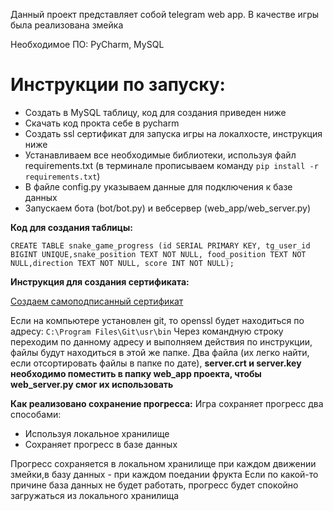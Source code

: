 Данный проект представляет собой telegram web app.
В качестве игры была реализована змейка

Необходимое ПО: PyCharm, MySQL

# Инструкции по запуску:

- Создать в MySQL таблицу, код для создания приведен ниже
- Скачать код прокта себе в pycharm
- Создать ssl сертификат для запуска игры на локалхосте, инструкция ниже
- Устанавливаем все необходимые библиотеки, используя файл requirements.txt (в терминале прописываем команду `pip install -r requirements.txt`)
- В файле config.py указываем данные для подключения к базе данных
- Запускаем бота (bot/bot.py) и вебсервер (web_app/web_server.py)

**Код для создания таблицы:**

`CREATE TABLE snake_game_progress (id SERIAL PRIMARY KEY, tg_user_id BIGINT UNIQUE,snake_position TEXT NOT NULL, food_position TEXT NOT NULL,direction TEXT NOT NULL, score INT NOT NULL);`

**Инструкция для создания сертификата:**

[Создаем самоподписанный сертификат](https://devcenter.heroku.com/articles/ssl-certificate-self)

Если на компьютере установлен git, то openssl будет находиться по адресу: `C:\Program Files\Git\usr\bin`
Через командную строку переходим по данному адресу и выполняем действия по инструкции, файлы будут находиться в этой же папке.
Два файла (их легко найти, если отсортировать файлы в папке по дате), **server.crt и server.key необходимо поместить в папку web_app проекта, чтобы web_server.py смог их использовать**

**Как реализовано сохранение прогресса:**
Игра сохраняет прогресс два способами:
- Используя локальное хранилище
- Сохраняет прогресс в базе данных

Прогресс сохраняется в локальном хранилище при каждом движении змейки,в базу данных - при каждом поедании фрукта
Если по какой-то причине база данных не будет работать, прогресс будет спокойно загружаться из локального хранилища
